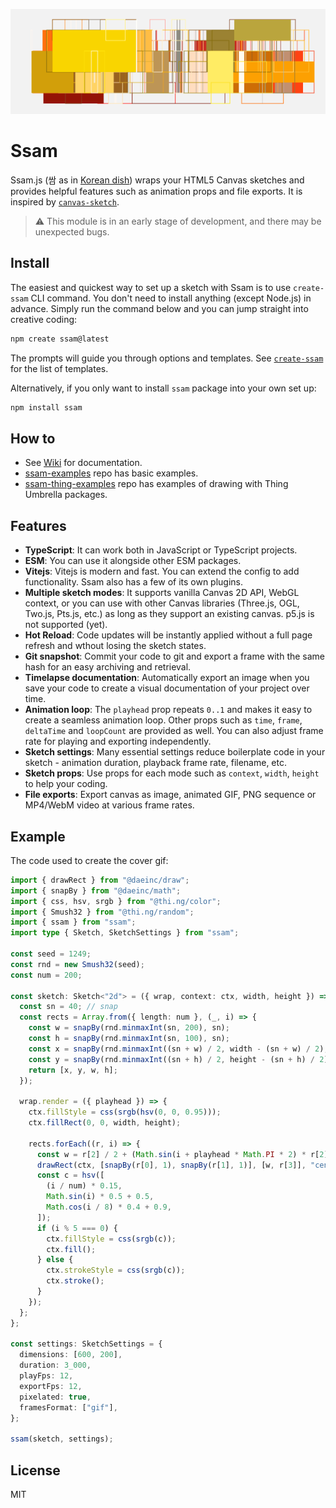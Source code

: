 ![example gif animation](./docs/example.gif)

# Ssam

Ssam.js (쌈 as in [Korean dish](https://en.wikipedia.org/wiki/Ssam)) wraps your HTML5 Canvas sketches and provides helpful features such as animation props and file exports. It is inspired by [`canvas-sketch`](https://github.com/mattdesl/canvas-sketch/).

> ⚠️ This module is in an early stage of development, and there may be unexpected bugs.

## Install

The easiest and quickest way to set up a sketch with Ssam is to use `create-ssam` CLI command. You don't need to install anything (except Node.js) in advance. Simply run the command below and you can jump straight into creative coding:

```sh
npm create ssam@latest
```

The prompts will guide you through options and templates. See [`create-ssam`](https://github.com/cdaein/create-ssam) for the list of templates.

Alternatively, if you only want to install `ssam` package into your own set up:

```sh
npm install ssam
```

## How to

- See [Wiki](https://github.com/cdaein/ssam/wiki) for documentation.
- [ssam-examples](https://github.com/cdaein/ssam-examples) repo has basic examples.
- [ssam-thing-examples](https://github.com/cdaein/ssam-thing-examples) repo has examples of drawing with Thing Umbrella packages.

## Features

- **TypeScript**: It can work both in JavaScript or TypeScript projects.
- **ESM**: You can use it alongside other ESM packages.
- **Vitejs**: Vitejs is modern and fast. You can extend the config to add functionality. Ssam also has a few of its own plugins.
- **Multiple sketch modes**: It supports vanilla Canvas 2D API, WebGL context, or you can use with other Canvas libraries (Three.js, OGL, Two.js, Pts.js, etc.) as long as they support an existing canvas. p5.js is not supported (yet).
- **Hot Reload**: Code updates will be instantly applied without a full page refresh and wthout losing the sketch states.
- **Git snapshot**: Commit your code to git and export a frame with the same hash for an easy archiving and retrieval.
- **Timelapse documentation**: Automatically export an image when you save your code to create a visual documentation of your project over time.
- **Animation loop**: The `playhead` prop repeats `0..1` and makes it easy to create a seamless animation loop. Other props such as `time`, `frame`, `deltaTime` and `loopCount` are provided as well. You can also adjust frame rate for playing and exporting independently.
- **Sketch settings**: Many essential settings reduce boilerplate code in your sketch - animation duration, playback frame rate, filename, etc.
- **Sketch props**: Use props for each mode such as `context`, `width`, `height` to help your coding.
- **File exports**: Export canvas as image, animated GIF, PNG sequence or MP4/WebM video at various frame rates.

## Example

The code used to create the cover gif:

```typescript
import { drawRect } from "@daeinc/draw";
import { snapBy } from "@daeinc/math";
import { css, hsv, srgb } from "@thi.ng/color";
import { Smush32 } from "@thi.ng/random";
import { ssam } from "ssam";
import type { Sketch, SketchSettings } from "ssam";

const seed = 1249;
const rnd = new Smush32(seed);
const num = 200;

const sketch: Sketch<"2d"> = ({ wrap, context: ctx, width, height }) => {
  const sn = 40; // snap
  const rects = Array.from({ length: num }, (_, i) => {
    const w = snapBy(rnd.minmaxInt(sn, 200), sn);
    const h = snapBy(rnd.minmaxInt(sn, 100), sn);
    const x = snapBy(rnd.minmaxInt((sn + w) / 2, width - (sn + w) / 2), sn);
    const y = snapBy(rnd.minmaxInt((sn + h) / 2, height - (sn + h) / 2), sn);
    return [x, y, w, h];
  });

  wrap.render = ({ playhead }) => {
    ctx.fillStyle = css(srgb(hsv(0, 0, 0.95)));
    ctx.fillRect(0, 0, width, height);

    rects.forEach((r, i) => {
      const w = r[2] / 2 + (Math.sin(i + playhead * Math.PI * 2) * r[2]) / 2;
      drawRect(ctx, [snapBy(r[0], 1), snapBy(r[1], 1)], [w, r[3]], "center");
      const c = hsv([
        (i / num) * 0.15,
        Math.sin(i) * 0.5 + 0.5,
        Math.cos(i / 8) * 0.4 + 0.9,
      ]);
      if (i % 5 === 0) {
        ctx.fillStyle = css(srgb(c));
        ctx.fill();
      } else {
        ctx.strokeStyle = css(srgb(c));
        ctx.stroke();
      }
    });
  };
};

const settings: SketchSettings = {
  dimensions: [600, 200],
  duration: 3_000,
  playFps: 12,
  exportFps: 12,
  pixelated: true,
  framesFormat: ["gif"],
};

ssam(sketch, settings);
```

## License

MIT
